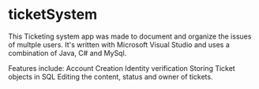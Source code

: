 # ticketSystem
This Ticketing system app was made to document and organize the issues of multple users. It's written with Microsoft Visual Studio and uses a combination of Java, C# and MySql.  

Features include:
Account Creation
Identity verification
Storing Ticket objects in SQL
Editing the content, status and owner of tickets.
